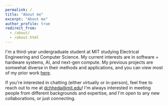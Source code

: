 ```yaml
---
permalink: /
title: "About me"
excerpt: "About me"
author_profile: true
redirect_from: 
  - /about/
  - /about.html
---
```

I'm a third-year undergraduate student at MIT studying Electrical Engineering and Computer Science. My current interests are in software + hardware systems, AI, and next-gen compute. My previous projects are somwehat diverse in their methods and applications, and you can view most of my prior work [here](/projects).

If you're interested in chatting (either virtually or in-person), feel free to reach out to me at [dchheda@mit.edu](mailto:dchheda@mit.edu)! I'm always interested in meeting people from different backgrounds and expertise, and I'm open to any new collaborations, or just connecting. 
